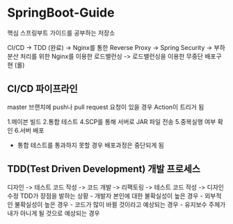 # SpringBoot-Guide
핵심 스프링부트 가이드를 공부하는 저장소

CI/CD -> TDD (완료) -> Nginx를 통한 Reverse Proxy -> Spring Security -> 부하 분산 처리를 위한 Nginx를 이용한 로드밸런싱 -> 로드밸런싱을 이용한 무중단 배포구현 (롤)

<h2>CI/CD 파이프라인</h2>
master 브랜치에 push나 pull request 요청이 있을 경우 Action이 트리거 됨

1.메이븐 빌드
2.통합 테스트
4.SCP를 통해 서버로 JAR 파일 전송
5.중복실행 여부 확인
6.서버 배포

* 통합 테스트를 통과하지 못할 경우 배포과정은 중단되게 됨

<h2>TDD(Test Driven Development) 개발 프로세스</h2>
디자인 -> 테스트 코드 작성 -> 코드 개발 -> 리팩토링 -> 테스트 코드 작성 -> 디자인 수정
TDD가 장점을 발하는 상황
- 개발자 본인에 대한 불확실성이 높은 경우
- 외부적인 불확실성이 높은 경우
- 코드가 많이 바뀔 것이라고 예상되는 경우
- 유지보수 주체가 내가 아니게 될 것으로 예상되는 경우


